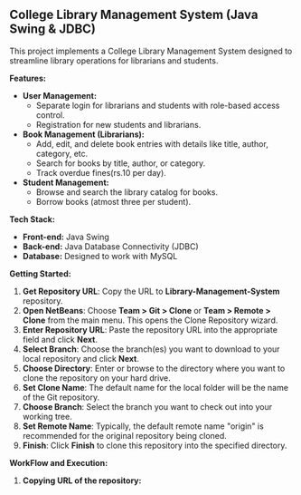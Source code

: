 ## College Library Management System (Java Swing & JDBC)

This project implements a College Library Management System designed to streamline library operations for librarians and students.

**Features:**

* **User Management:**
    * Separate login for librarians and students with role-based access control.
    * Registration for new students and librarians.
* **Book Management (Librarians):**
    * Add, edit, and delete book entries with details like title, author, category, etc.
    * Search for books by title, author, or category.
    * Track overdue fines(rs.10 per day).
* **Student Management:**
    * Browse and search the library catalog for books.
    * Borrow books (atmost three per student).

**Tech Stack:**

* **Front-end:** Java Swing
* **Back-end:** Java Database Connectivity (JDBC)
* **Database:** Designed to work with MySQL

**Getting Started:**

1. **Get Repository URL**:
   Copy the URL to **Library-Management-System** repository.
2. **Open NetBeans**:
   Choose **Team > Git > Clone** or **Team > Remote > Clone** from the main menu. This opens the Clone Repository wizard.
3. **Enter Repository URL**:
   Paste the repository URL into the appropriate field and click **Next**.
4. **Select Branch**:
   Choose the branch(es) you want to download to your local repository and click **Next**.
5. **Choose Directory**:
   Enter or browse to the directory where you want to clone the repository on your hard drive.
6. **Set Clone Name**:
   The default name for the local folder will be the name of the Git repository.
7. **Choose Branch**:
   Select the branch you want to check out into your working tree.
8. **Set Remote Name**:
   Typically, the default remote name "origin" is recommended for the original repository being cloned.
9. **Finish**:
   Click **Finish** to clone this repository into the specified directory.

**WorkFlow and Execution:**

1. **Copying URL of the repository:**
